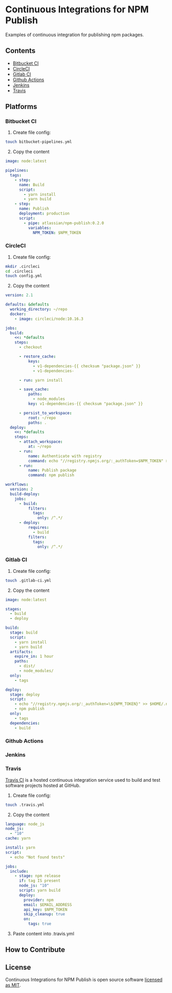# Continuous Integrations for NPM Publish

Examples of continuous integration for publishing npm packages.

## Contents

- [Bitbucket CI](#bitbucker-ci)
- [CircleCI](#circleci)
- [Gitlab CI](#gitlab-ci)
- [Github Actions](#github-actions)
- [Jenkins](#jenkins)
- [Travis](#travis)

## Platforms

### **Bitbucket CI**

1. Create file config:

```sh
touch bitbucket-pipelines.yml
```

2. Copy the content

```yaml
image: node:latest

pipelines:
  tags:
    - step:
      name: Build
      script:
        - yarn install
        - yarn build
    - step:
      name: Publish
      deployment: production
      script:
        - pipe: atlassian/npm-publish:0.2.0
          variables:
            NPM_TOKEN: $NPM_TOKEN
```

### **CircleCI**

1. Create file config:

```sh
mkdir .circleci
cd .circleci
touch config.yml
```

2. Copy the content

```yaml
version: 2.1

defaults: &defaults
  working_directory: ~/repo
  docker:
    - image: circleci/node:10.16.3

jobs:
  build:
    <<: *defaults
    steps:
      - checkout

      - restore_cache:
          keys:
            - v1-dependencies-{{ checksum "package.json" }}
            - v1-dependencies-

      - run: yarn install

      - save_cache:
          paths:
            - node_modules
          key: v1-dependencies-{{ checksum "package.json" }}

      - persist_to_workspace:
          root: ~/repo
          paths: .
  deploy:
    <<: *defaults
    steps:
      - attach_workspace:
          at: ~/repo
      - run:
          name: Authenticate with registry
          command: echo "//registry.npmjs.org/:_authToken=$NPM_TOKEN" > ~/repo/.npmrc
      - run:
          name: Publish package
          command: npm publish

workflows:
  version: 2
  build-deploy:
    jobs:
      - build:
          filters:
            tags:
              only: /^.*/
      - deploy:
          requires:
            - build
          filters:
            tags:
              only: /^.*/
```

### **Gitlab CI**

1. Create file config:

```sh
touch .gitlab-ci.yml
```

2. Copy the content

```yaml
image: node:latest

stages:
  - build
  - deploy

build:
  stage: build
  script:
    - yarn install
    - yarn build
  artifacts:
    expire_in: 1 hour
    paths:
      - dist/
      - node_modules/
  only:
    - tags

deploy:
  stage: deploy
  script:
    - echo "//registry.npmjs.org/:_authToken=\${NPM_TOKEN}" >> $HOME/.npmrc 2> /dev/null
    - npm publish
  only:
    - tags
  dependencies:
    - build
```

### **Github Actions**

### **Jenkins**

### **Travis**

[Travis CI](https://travis-ci.com/) is a hosted continuous integration service used to build and test software projects hosted at GitHub.

1. Create file config:

```sh
touch .travis.yml
```

2. Copy the content

```yaml
language: node_js
node_js:
  - "10"
cache: yarn

install: yarn
script:
  - echo "Not found tests"

jobs:
  include:
    - stage: npm release
      if: tag IS present
      node_js: "10"
      script: yarn build
      deploy:
        provider: npm
        email: $EMAIL_ADDRESS
        api_key: $NPM_TOKEN
        skip_cleanup: true
        on:
          tags: true
```

3. Paste content into .travis.yml

## How to Contribute

## License

Continuous Integrations for NPM Publish is open source software [licensed as MIT](https://github.com/andrelmlins/ci-npm-publish/blob/master/LICENSE).
